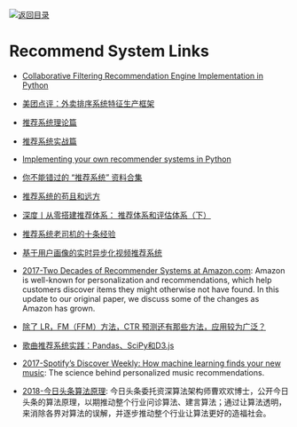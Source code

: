 [![返回目录](https://user-images.githubusercontent.com/5803001/38079637-ff0abcf0-3371-11e8-9b76-ad651620afc7.jpg)](https://github.com/wxyyxc1992/Awesome-Links) 
 
 
# Recommend System Links

* [Collaborative Filtering Recommendation Engine Implementation in Python](http://dataaspirant.com/2015/05/25/collaborative-filtering-recommendation-engine-implementation-in-python/)

* [美团点评：外卖排序系统特征生产框架](https://zhuanlan.zhihu.com/p/24647817)

* [推荐系统理论篇](http://o6v08w541.bkt.clouddn.com/%E6%8E%A8%E8%8D%90%E7%B3%BB%E7%BB%9F%E7%90%86%E8%AE%BA%E7%AF%87.pdf)

* [推荐系统实战篇](http://o6v08w541.bkt.clouddn.com/recommendation-system-practice.pdf)

* [Implementing your own recommender systems in Python](http://online.cambridgecoding.com/notebooks/eWReNYcAfB/implementing-your-own-recommender-systems-in-python-2)

* [你不能错过的 “推荐系统” 资料合集](https://gold.xitu.io/entry/5760c8446be3ff006a02720b)

* [推荐系统的苟且和远方](http://h2ex.com/1280)

* [深度丨从零搭建推荐体系： 推荐体系和评估体系（下）](http://www.tuicool.com/articles/67ZjIrZ)

* [推荐系统老司机的十条经验 ](http://mp.weixin.qq.com/s?__biz=MzA4OTk5OTQzMg==&mid=2449231408&idx=1&sn=e564d339803a04a59293c585b82a1a03)

* [基于用户画像的实时异步化视频推荐系统](http://www.jianshu.com/p/83af9502acb6)

* [2017-Two Decades of Recommender Systems at Amazon.com](https://parg.co/bIx): Amazon is well-known for personalization and recommendations, which help customers discover items they might otherwise not have found. In this update to our original paper, we discuss some of the changes as Amazon has grown.

* [除了 LR，FM（FFM）方法，CTR 预测还有那些方法，应用较为广泛？](https://www.zhihu.com/question/56204961/answer/263448135)

- [歌曲推荐系统实践：Pandas、SciPy和D3.js](http://www.infoq.com/cn/news/2015/05/pandas-scipy-d3-js)

- [2017-Spotify’s Discover Weekly: How machine learning finds your new music](https://parg.co/URN): The science behind personalized music recommendations.

* [2018-今日头条算法原理](https://www.toutiao.com/i6511211182064402951/): 今日头条委托资深算法架构师曹欢欢博士，公开今日头条的算法原理，以期推动整个行业问诊算法、建言算法；通过让算法透明，来消除各界对算法的误解，并逐步推动整个行业让算法更好的造福社会。
